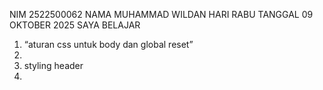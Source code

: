 NIM 2522500062
NAMA MUHAMMAD WILDAN 
HARI RABU TANGGAL 09 OKTOBER 2025 SAYA BELAJAR<ol>
<li>“aturan css untuk body dan global reset”<li>
<li>styling header <li>